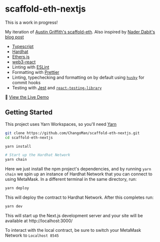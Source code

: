 # scaffold-eth-nextjs

This is a work in progress!

My iteration of [Austin Griffith's scaffold-eth](https://github.com/austintgriffith/scaffold-eth).
Also inspired by [Nader Dabit's blog post](https://dev.to/dabit3/the-complete-guide-to-full-stack-ethereum-development-3j13)

- [Typescript](https://www.typescriptlang.org/)
- [Hardhat](https://hardhat.org/)
- [Ethers.js](https://docs.ethers.io/v5/)
- [web3-react](https://github.com/NoahZinsmeister/web3-react)
- Linting with [ESLint](https://eslint.org/)
- Formatting with [Prettier](https://prettier.io/)
- Linting, typechecking and formatting on by default using [`husky`](https://github.com/typicode/husky) for commit hooks
- Testing with [Jest](https://jestjs.io/) and [`react-testing-library`](https://testing-library.com/docs/react-testing-library/intro)

👀 [View the Live Demo](https://nextjs-ethereum-starter.vercel.app/)

## Getting Started

This project uses Yarn Workspaces, so you'll need [Yarn](https://classic.yarnpkg.com/en/docs/install)

```bash
git clone https://github.com/ChangoMan/scaffold-eth-nextjs.git
cd scaffold-eth-nextjs

yarn install

# Start up the Hardhat Network
yarn chain
```

Here we just install the npm project's dependencies, and by running `yarn chain` we spin up an instance of Hardhat Network that you can connect to using MetaMask. In a different terminal in the same directory, run:

```bash
yarn deploy
```

This will deploy the contract to Hardhat Network. After this completes run:

```bash
yarn dev
```

This will start up the Next.js development server and your site will be available at http://localhost:3000/

To interact with the local contract, be sure to switch your MetaMask Network to `Localhost 8545`
